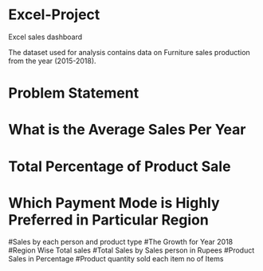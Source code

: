 # Excel-Project
Excel sales dashboard

The dataset used for analysis contains data on Furniture sales production from the year (2015-2018).

# Problem Statement

# What is the Average Sales Per Year
# Total Percentage of Product Sale
# Which Payment Mode is Highly Preferred in Particular Region
#Sales by each person and product type
#The Growth for Year 2018
#Region Wise Total sales
#Total Sales by Sales person in Rupees
#Product Sales in Percentage
#Product quantity sold each item no of Items
